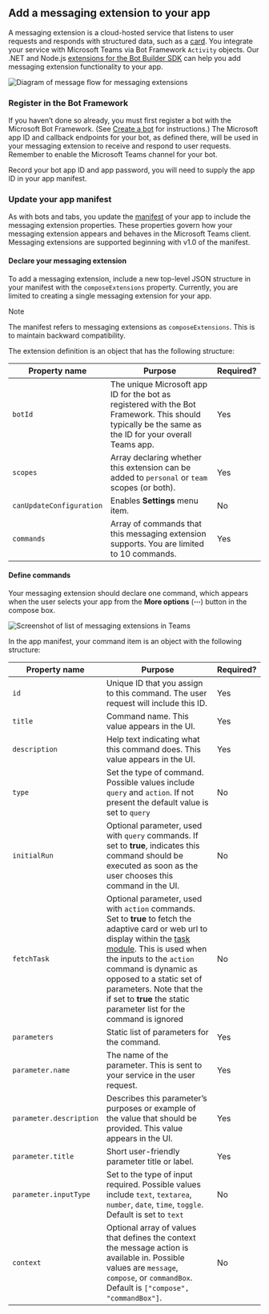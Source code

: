 ## Add a messaging extension to your app

A messaging extension is a cloud-hosted service that listens to user requests and responds with structured data, such as a [card](~/concepts/cards/cards.md). You integrate your service with Microsoft Teams via Bot Framework `Activity` objects. Our .NET and Node.js [extensions for the Bot Builder SDK](~/get-started/code.md#microsoft-teams-extensions-for-the-bot-builder-sdk) can help you add messaging extension functionality to your app.

![Diagram of message flow for messaging extensions](~/assets/images/compose-extensions/ceflow.png)

### Register in the Bot Framework

If you haven’t done so already, you must first register a bot with the Microsoft Bot Framework. (See [Create a bot](~/concepts/bots/bots-create.md) for instructions.) The Microsoft app ID and callback endpoints for your bot, as defined there, will be used in your messaging extension to receive and respond to user requests. Remember to enable the Microsoft Teams channel for your bot.

Record your bot app ID and app password, you will need to supply the app ID in your app manifest.

### Update your app manifest

As with bots and tabs, you update the [manifest](~/resources/schema/manifest-schema.md#composeextensions) of your app to include the messaging extension properties. These properties govern how your messaging extension appears and behaves in the Microsoft Teams client. Messaging extensions are supported beginning with v1.0 of the manifest.

#### Declare your messaging extension

To add a messaging extension, include a new top-level JSON structure in your manifest with the `composeExtensions` property. Currently, you are limited to creating a single messaging extension for your app.

> [!NOTE]
> The manifest refers to messaging extensions as `composeExtensions`. This is to maintain backward compatibility.

The extension definition is an object that has the following structure:

| Property name | Purpose | Required? |
|---|---|---|
| `botId` | The unique Microsoft app ID for the bot as registered with the Bot Framework. This should typically be the same as the ID for your overall Teams app. | Yes |
| `scopes` | Array declaring whether this extension can be added to `personal` or `team` scopes (or both). | Yes |
| `canUpdateConfiguration` | Enables **Settings** menu item. | No |
| `commands` | Array of commands that this messaging extension supports. You are limited to 10 commands. | Yes |

#### Define commands

Your messaging extension should declare one command, which appears when the user selects your app from the **More options** (**&#8943;**) button in the compose box.

![Screenshot of list of messaging extensions in Teams](~/assets/images/compose-extensions/compose-extension-list.png)

In the app manifest, your command item is an object with the following structure:

| Property name | Purpose | Required? |
|---|---|---|
| `id` | Unique ID that you assign to this command. The user request will include this ID. | Yes |
| `title` | Command name. This value appears in the UI. | Yes |
| `description` | Help text indicating what this command does. This value appears in the UI. | Yes |
| `type` | Set the type of command. Possible values include `query` and `action`. If not present the default value is set to `query` | No |
| `initialRun` | Optional parameter, used with `query` commands. If set to **true**, indicates this command should be executed as soon as the user chooses this command in the UI. | No |
| `fetchTask` | Optional parameter, used with `action` commands. Set to **true** to fetch the adaptive card or web url to display within the [task module](https://docs.microsoft.com/en-us/microsoftteams/platform/concepts/task-modules/task-modules-overview). This is used when the inputs to the `action` command is dynamic as opposed to a static set of parameters. Note that the if set to **true** the static parameter list for the command is ignored | No |
| `parameters` | Static list of parameters for the command. | Yes |
| `parameter.name` | The name of the parameter. This is sent to your service in the user request. | Yes |
| `parameter.description` | Describes this parameter’s purposes or example of the value that should be provided. This value appears in the UI. | Yes |
| `parameter.title` | Short user-friendly parameter title or label. | Yes |
| `parameter.inputType` | Set to the type of input required. Possible values include `text`, `textarea`, `number`, `date`, `time`, `toggle`. Default is set to `text` | No |
| `context` | Optional array of values that defines the context the message action is available in. Possible values are `message`, `compose`, or `commandBox`. Default is `["compose", "commandBox"]`. | No |